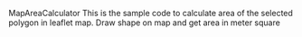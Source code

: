 MapAreaCalculator
This is the sample code to calculate area of the selected polygon in leaflet map. Draw shape on map and get area in meter square